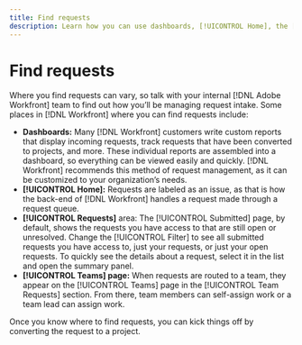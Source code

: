 ```yaml
---
title: Find requests
description: Learn how you can use dashboards, [!UICONTROL Home], the [!UICONTROL Requests] area, and the [!UICONTROL Teams] page to find incoming requests made through a request queue.
---
```

# Find requests

Where you find requests can vary, so talk with your internal [!DNL Adobe Workfront] team to find out how you’ll be managing request intake. Some places in [!DNL Workfront] where you can find requests include:

* **Dashboards:** Many [!DNL Workfront] customers write custom reports that display incoming requests, track requests that have been converted to projects, and more. These individual reports are assembled into a dashboard, so everything can be viewed easily and quickly. [!DNL Workfront] recommends this method of request management, as it can be customized to your organization’s needs.
* **[!UICONTROL Home]:** Requests are labeled as an issue, as that is how the back-end of [!DNL Workfront] handles a request made through a request queue.
* **[!UICONTROL Requests]** area: The [!UICONTROL Submitted] page, by default, shows the requests you have access to that are still open or unresolved. Change the [!UICONTROL Filter] to see all submitted requests you have access to, just your requests, or just your open requests. To quickly see the details about a request, select it in the list and open the summary panel. 
* **[!UICONTROL Teams] page:** When requests are routed to a team, they appear on the [!UICONTROL Teams] page in the [!UICONTROL Team Requests] section. From there, team members can self-assign work or a team lead can assign work.

Once you know where to find requests, you can kick things off by converting the request to a project.
